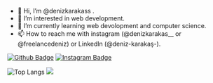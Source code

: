 - 👋 Hi, I’m @denizkarakass .
- 👀 I’m interested in web development.
- 🌱 I’m currently learning web devolopment and computer science.
- 📫 How to reach me with instagram (@denizkarakas__ or @freelancedeniz) or Linkedln (@deniz-karakaş-).

[![Github Badge](https://img.shields.io/badge/-Github-000?style=quare&labelColor=000&logo=Github&logoColor=white&link=link)](link) 
[![Instagram Badge](https://img.shields.io/badge/-Instagram-C13584?style=flat-quare&labelColor=C13584&logo=instagram&logoColor=white&link=link)](link) 

<img src="https://camo.githubusercontent.com/b661a853fda1cc6bea0d236749adc6dce7e89ad85421525fb5b4f3167263fe53/68747470733a2f2f6769746875622d726561646d652d73746174732e76657263656c2e6170702f6170692f746f702d6c616e67732f3f757365726e616d653d466c79537175617265266c61796f75743d636f6d70616374" alt="Top Langs" data-canonical-src="https://github-readme-stats.vercel.app/api/top-langs/?username=FlySquare&amp;layout=compact" style="max-width: 100%;">

<img src="https://github-readme-stats.vercel.app/api?username=denizkarakass&&show_icons=true&title_color=ffffff&icon_color=bb2acf&text_color=daf7dc&bg_color=151515">



<!---
denizkarakass/denizkarakass is a ✨ special ✨ repository because its `README.md` (this file) appears on your GitHub profile.
You can click the Preview link to take a look at your changes.
--->
